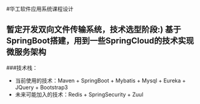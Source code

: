 #华工软件应用系统课程设计


暂定开发双向文件传输系统，技术选型阶段:)
基于SpringBoot搭建，用到一些SpringCloud的技术实现微服务架构
------
###技术栈：
- 当前使用的技术：Maven + SpringBoot + Mybatis + Mysql + Eureka + JQuery + Bootstrap3
- 未来可能加入的技术：Redis + SpringSecurity + Zuul
